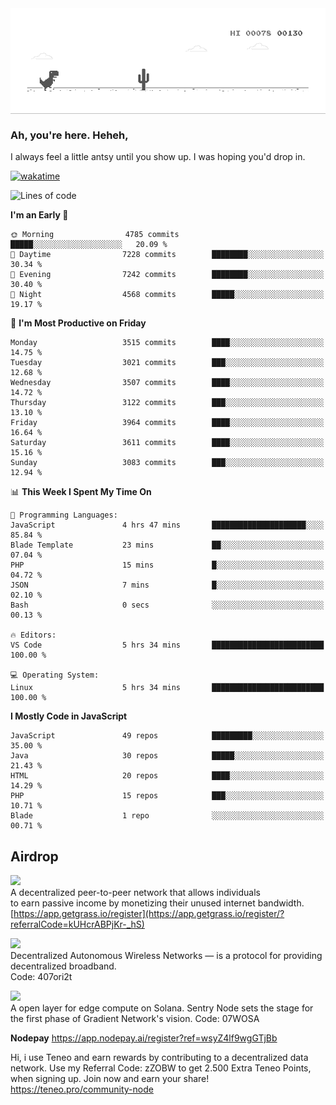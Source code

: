 
<div align="center">
    <img align="center" src="dino.gif">
</div>

### Ah, you're here. Heheh, 
I always feel a little antsy until you show up. I was hoping you'd drop in.

[![wakatime](https://wakatime.com/badge/user/8ad4afa2-1a56-40d1-a949-4663473915b6.svg)](https://wakatime.com/@mrepol742)

<!--START_SECTION:mrepol742-->
![Lines of code](https://img.shields.io/badge/From%20Hello%20World%20I%27ve%20Written-19.8%20million%20lines%20of%20code-blue)

**I'm an Early 🐤** 

```text
🌞 Morning                4785 commits        █████░░░░░░░░░░░░░░░░░░░░   20.09 % 
🌆 Daytime                7228 commits        ████████░░░░░░░░░░░░░░░░░   30.34 % 
🌃 Evening                7242 commits        ████████░░░░░░░░░░░░░░░░░   30.40 % 
🌙 Night                  4568 commits        █████░░░░░░░░░░░░░░░░░░░░   19.17 % 
```
📅 **I'm Most Productive on Friday** 

```text
Monday                   3515 commits        ████░░░░░░░░░░░░░░░░░░░░░   14.75 % 
Tuesday                  3021 commits        ███░░░░░░░░░░░░░░░░░░░░░░   12.68 % 
Wednesday                3507 commits        ████░░░░░░░░░░░░░░░░░░░░░   14.72 % 
Thursday                 3122 commits        ███░░░░░░░░░░░░░░░░░░░░░░   13.10 % 
Friday                   3964 commits        ████░░░░░░░░░░░░░░░░░░░░░   16.64 % 
Saturday                 3611 commits        ████░░░░░░░░░░░░░░░░░░░░░   15.16 % 
Sunday                   3083 commits        ███░░░░░░░░░░░░░░░░░░░░░░   12.94 % 
```


📊 **This Week I Spent My Time On** 

```text
💬 Programming Languages: 
JavaScript               4 hrs 47 mins       █████████████████████░░░░   85.84 % 
Blade Template           23 mins             ██░░░░░░░░░░░░░░░░░░░░░░░   07.04 % 
PHP                      15 mins             █░░░░░░░░░░░░░░░░░░░░░░░░   04.72 % 
JSON                     7 mins              █░░░░░░░░░░░░░░░░░░░░░░░░   02.10 % 
Bash                     0 secs              ░░░░░░░░░░░░░░░░░░░░░░░░░   00.13 % 

🔥 Editors: 
VS Code                  5 hrs 34 mins       █████████████████████████   100.00 % 

💻 Operating System: 
Linux                    5 hrs 34 mins       █████████████████████████   100.00 % 
```

**I Mostly Code in JavaScript** 

```text
JavaScript               49 repos            █████████░░░░░░░░░░░░░░░░   35.00 % 
Java                     30 repos            █████░░░░░░░░░░░░░░░░░░░░   21.43 % 
HTML                     20 repos            ████░░░░░░░░░░░░░░░░░░░░░   14.29 % 
PHP                      15 repos            ███░░░░░░░░░░░░░░░░░░░░░░   10.71 % 
Blade                    1 repo              ░░░░░░░░░░░░░░░░░░░░░░░░░   00.71 % 
```




<!--END_SECTION:mrepol742-->

## Airdrop
<img src="https://app.getgrass.io/_next/image?url=%2Fimages%2Flogos%2Fgrass-logo-dark.png&w=1920&q=75"><br>
A decentralized peer-to-peer network that allows individuals<br> to earn passive income by monetizing their unused internet bandwidth.<br>
[https://app.getgrass.io/register](https://app.getgrass.io/register/?referralCode=kUHcrABPjKr-_hS) 

<img src="https://pbs.twimg.com/profile_images/1811363474284417025/3yGX3CjY_400x400.jpg" width="100"><br>
Decentralized Autonomous Wireless Networks — is a protocol for providing decentralized broadband.<br>
Code: 407ori2t

<img src="https://images.sftcdn.net/images/t_app-icon-m/p/e0c30b4e-875f-4731-aea4-09a15c885a0a/24435018/gradient-sentry-node-logo" width="100"><br>
A open layer for edge compute on Solana. Sentry Node sets the stage for the first phase of Gradient Network's vision.
Code: 07WOSA

**Nodepay**
https://app.nodepay.ai/register?ref=wsyZ4lf9wgGTjBb

Hi, i use Teneo and earn rewards by contributing to a decentralized data network. Use my Referral Code: zZOBW to get 2.500 Extra Teneo Points, when signing up. Join now and earn your share! https://teneo.pro/community-node
